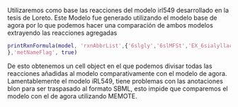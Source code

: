 Utilizaremos como base las reacciones del modelo irl549 desarrollado en la tesis de Loreto. Este Modelo fue generado utilizando el modelo base de agora por lo que podemos hacer una comparación de ambos modelos extrayendo las reacciones agregadas
```matlab
printRxnFormula(model, 'rxnAbbrList',{'6slgly','6slMFSt','EX_6sialyllactose','3flgly1','3flABCt','EX_3fucosyllactose(e)', '2flgly', '2flABCt', 'EX_2fucosyllactose(e)','lnntgly','lnntABCt','EX_Lacto_N_Neotetraose(e)','GlcNAc-gal-glcgly2','lntgly','lntABCt','EX_Lacto_N_Tetraose(e)','biomass525','LCTSMFSt','TRAN_mglx','EX_mglx(e)','TRAN_lactgsh', 'EX_lactgsh(e)','TRAN_gsh','EX_gsh(e)','lald_mglx','mglx_lactgsh','acCOAACP','malCOAACP','acmalACP','3hbutACP','but2ACP','butACP','butmalACP','3ohexto3hhexACP','3hhextothexACP','thextohexACP','hexmalACP','3ooctto3hoctACP','3hocttotoctACP','tocttooctACP','octmalACP','3odecto3hdecACP','3hdectotdecACP','tdectodecACP','decmalACP','3oddecto3hddecACP' , '3hddectotddecACP','tddectoddcaACP','ddcamalACP','3omrsto3hmrsACP', '3hmrstotmrsACP', 'tmrstomyrsACP','myrsmalACP','3opalmto3hpalmACP','3hpalmtotpalmACP','tpalmtopalmACP','palmmalACP','3ooctdto3hoctaACP','3hoctatotoctdACP','toctdtoocdaACP','palmACPtopmtcoa','12acpg3p','14acpg3p','16acpg3p','18acpg3p','myrstca1','palmtca1','sttca1','LTA','sink_LTA[c]','sink_pgp120[c]','sink_pgp140[c]','sink_pgp160[c]','sink_pgp180[c]'
},'metNameFlag', true)
```
De esto obtenemos un cell object en el que podemos divisar todas las reacciones añadidas al modelo comparativamente con el modelo de agora.
Lamentablemente el modelo iRL549, tiene problemas con las anotaciones blon para ser traspasado al formato SBML, esto impide que comparemos el modelo con el de agora utilizando MEMOTE.



   
